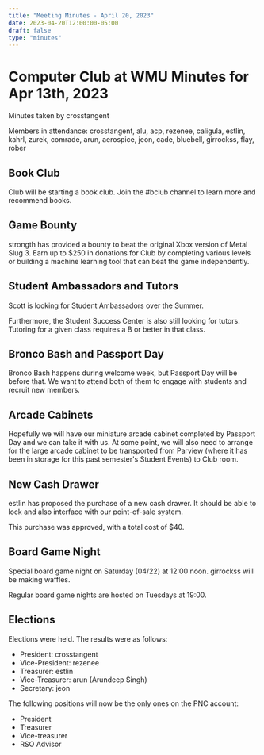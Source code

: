 ```yaml
---
title: "Meeting Minutes - April 20, 2023"
date: 2023-04-20T12:00:00-05:00
draft: false
type: "minutes"
---
```


# Computer Club at WMU Minutes for Apr 13th, 2023

Minutes taken by crosstangent

Members in attendance: crosstangent, alu, acp, rezenee, caligula, estlin, kahrl, zurek, comrade, arun, aerospice, jeon, cade, bluebell, girrockss, flay, rober

## Book Club

Club will be starting a book club. Join the #bclub channel to learn more and recommend books.

## Game Bounty

strongth has provided a bounty to beat the original Xbox version of Metal Slug 3. Earn up to $250 in donations for Club by completing various levels or building a machine learning tool that can beat the game independently.

## Student Ambassadors and Tutors

Scott is looking for Student Ambassadors over the Summer.

Furthermore, the Student Success Center is also still looking for tutors. Tutoring for a given class requires a B or better in that class.

## Bronco Bash and Passport Day

Bronco Bash happens during welcome week, but Passport Day will be before that. We want to attend both of them to engage with students and recruit new members. 

## Arcade Cabinets

Hopefully we will have our miniature arcade cabinet completed by Passport Day and we can take it with us. At some point, we will also need to arrange for the large arcade cabinet to be transported from Parview (where it has been in storage for this past semester's Student Events) to Club room.

## New Cash Drawer

estlin has proposed the purchase of a new cash drawer. It should be able to lock and also interface with our point-of-sale system.

This purchase was approved, with a total cost of $40.

## Board Game Night

Special board game night on Saturday (04/22) at 12:00 noon. girrockss will be making waffles.

Regular board game nights are hosted on Tuesdays at 19:00.

## Elections

Elections were held. The results were as follows:

* President: crosstangent
* Vice-President: rezenee
* Treasurer: estlin 
* Vice-Treasurer: arun (Arundeep Singh)
* Secretary: jeon

The following positions will now be the only ones on the PNC account:

* President
* Treasurer
* Vice-treasurer
* RSO Advisor
